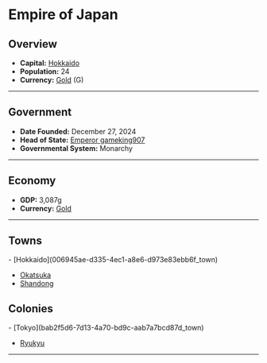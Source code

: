 <!--UNDEDITED FILE, remove this entire line if this file has been edited!-->
# <!--NAME-->Empire of Japan<!--NAME-->

## Overview

- **Capital:** <!--CAPITAL_LINK-->[Hokkaido](006945ae-d335-4ec1-a8e6-d973e83ebb6f_town)<!--CAPITAL_LINK-->
- **Population:** <!--POPULATION-->24<!--POPULATION-->
- **Currency:** <!--CURRENCY_LINK-->[Gold](Gold_currency)<!--CURRENCY_LINK--> (<!--CURRENCY_ABV-->G<!--CURRENCY_ABV-->)

---

## Government

- **Date Founded:** <!--FOUNDED-->December 27, 2024<!--FOUNDED-->
- **Head of State:** <!--LEADER_TITLE_LINK-->[Emperor gameking907](gameking907_user)<!--LEADER_TITLE_LINK-->
- **Governmental System:** <!--GOVERNMENT-->Monarchy<!--GOVERNMENT-->

---

## Economy

- **GDP:** <!--GDP-->3,087g<!--GDP-->
- **Currency:** <!--CURRENCY_LINK-->[Gold](Gold_currency)<!--CURRENCY_LINK-->

---

## Towns

<!--TOWNS-->- [Hokkaido](006945ae-d335-4ec1-a8e6-d973e83ebb6f_town)
- [Okatsuka](cf3d85db-abc9-4381-841b-9769bcd8d2c2_town)
- [Shandong](5efed49e-cc74-4762-aedf-e392c1c697a9_town)<!--TOWNS-->

## Colonies

<!--COLONIES-->- [Tokyo](bab2f5d6-7d13-4a70-bd9c-aab7a7bcd87d_town)
- [Ryukyu](50136b06-83d6-4b7a-8b57-72384d637572_town)<!--COLONIES-->

---